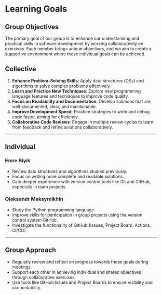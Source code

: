 # Learning Goals

## Group Objectives

The primary goal of our group is to enhance our understanding and practical skills in software development by working collaboratively on exercises. Each member brings unique objectives, and we aim to create a supportive environment where these individual goals can be achieved.

## Collective

1. **Enhance Problem-Solving Skills**: Apply data structures (DSs) and algorithms to solve complex problems effectively.
2. **Learn and Practice New Techniques**: Explore new programming language features and techniques to improve code quality.
3. **Focus on Readability and Documentation**: Develop solutions that are well-documented, clear, and maintainable.
4. **Improve Development Speed**: Practice strategies to write and debug code faster, aiming for efficiency.
5. **Collaborative Code Reviews**: Engage in multiple review cycles to learn from feedback and refine solutions collaboratively.

---

## Individual

### Emre Biyik

- Review data structures and algorithms studied previously.
- Focus on writing more complete and readable solutions.
- Gain deeper experience with version control tools like Git and GitHub, especially in team projects.

### Oleksandr Maksymikhin

- Study the Python programming language.
- Improve skills for participation in group projects using the version control system GitHub.
- Investigate the functionality of GitHub (Issues, Project Board, Actions, CI/CD).

---

## Group Approach

- Regularly review and reflect on progress towards these goals during meetings.
- Support each other in achieving individual and shared objectives through collaborative exercises.
- Use tools like GitHub Issues and Project Boards to ensure visibility and accountability.
